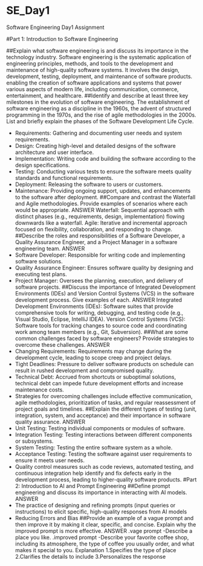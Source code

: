 # SE_Day1
Software Engineering Day1 Assignment

#Part 1: Introduction to Software Engineering

##Explain what software engineering is and discuss its importance in the technology industry.
    Software engineering is the systematic application of engineering principles, methods, and tools to the 
    development and maintenance of high-quality software systems. It involves the design, development, testing, 
    deployment, and maintenance of software products.
    enabling the creation of software applications and systems that power various aspects of modern life, including communication, commerce, entertainment, and healthcare.
##Identify and describe at least three key milestones in the evolution of software engineering.
   The establishment of software engineering as a discipline in the 1960s, the advent of structured programming in the 1970s, and the rise of agile methodologies in the 2000s.
List and briefly explain the phases of the Software Development Life Cycle.

  - Requirements: Gathering and documenting user needs and system requirements.
  - Design: Creating high-level and detailed designs of the software architecture and user interface.
  - Implementation: Writing code and building the software according to the design specifications.
  - Testing: Conducting various tests to ensure the software meets quality standards and functional requirements.
  - Deployment: Releasing the software to users or customers.
  - Maintenance: Providing ongoing support, updates, and enhancements to the software after deployment.
##Compare and contrast the Waterfall and Agile methodologies. Provide examples of scenarios where each would be appropriate.
ANSWER
  Waterfall: Sequential approach with distinct phases (e.g., requirements, design, implementation) flowing downwards like a waterfall.
  Agile: Iterative and incremental approach focused on flexibility, collaboration, and responding to change.
##Describe the roles and responsibilities of a Software Developer, a Quality Assurance Engineer, and a Project Manager in a software engineering team.
ANSWER
  - Software Developer: Responsible for writing code and implementing software solutions.
  - Quality Assurance Engineer: Ensures software quality by designing and executing test plans.
  - Project Manager: Oversees the planning, execution, and delivery of software projects.
##Discuss the importance of Integrated Development Environments (IDEs) and Version Control Systems (VCS) in the software development process. Give examples of each.
ANSWER
   Integrated Development Environments (IDEs): Software suites that provide comprehensive tools for writing, debugging, and testing code (e.g., Visual Studio, Eclipse, IntelliJ IDEA).
   Version Control Systems (VCS): Software tools for tracking changes to source code and coordinating work among team members (e.g., Git, Subversion).
##What are some common challenges faced by software engineers? Provide strategies to overcome these challenges.
ANSWER
  - Changing Requirements: Requirements may change during the development cycle, leading to scope creep and project delays.
  - Tight Deadlines: Pressure to deliver software products on schedule can result in rushed development and compromised quality.
  - Technical Debt: Accrued from shortcuts or suboptimal solutions, technical debt can impede future development efforts and increase maintenance costs.
  - Strategies for overcoming challenges include effective communication, agile methodologies, prioritization of tasks, and regular reassessment of project goals and timelines.
##Explain the different types of testing (unit, integration, system, and acceptance) and their importance in software quality assurance.
ANSWER
  - Unit Testing: Testing individual components or modules of software.
  - Integration Testing: Testing interactions between different components or subsystems.
  - System Testing: Testing the entire software system as a whole.
  - Acceptance Testing: Testing the software against user requirements to ensure it meets user needs.
  - Quality control measures such as code reviews, automated testing, and continuous integration help identify and fix defects early in the development process, leading to higher-quality software products.
#Part 2: Introduction to AI and Prompt Engineering
##Define prompt engineering and discuss its importance in interacting with AI models.
ANSWER
  - The practice of designing and refining prompts (input queries or instructions) to elicit specific, high-quality responses from AI models
  - Reducing Errors and Bias
##Provide an example of a vague prompt and then improve it by making it clear, specific, and concise. Explain why the improved prompt is more effective.
ANSWER
   .vage prompt
     -Describe a place you like.
    .improved prompt
     -Describe your favorite coffee shop, including its atmosphere, the type of coffee you usually order, and what makes it special to you.
    Explanation
      1.Specifies the type of place
      2.Clarifies the details to include
      3.Personalizes the response
